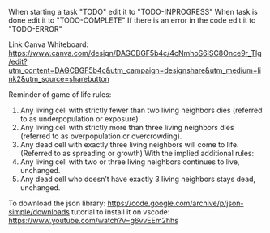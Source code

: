 When starting a task "TODO" edit it to "TODO-INPROGRESS"
When task is done edit it to "TODO-COMPLETE"
If there is an error in the code edit it to "TODO-ERROR"

Link Canva Whiteboard: 
https://www.canva.com/design/DAGCBGF5b4c/4cNmhoS6lSC8Once9r_Tlg/edit?utm_content=DAGCBGF5b4c&utm_campaign=designshare&utm_medium=link2&utm_source=sharebutton

Reminder of game of life rules:
1. Any living cell with strictly fewer than two living neighbors dies (referred to
as underpopulation or exposure).
2. Any living cell with strictly more than three living neighbors dies (referred to
as overpopulation or overcrowding).
3. Any dead cell with exactly three living neighbors will come to life. (Referred to as
spreading or growth)
With the implied additional rules:
4. Any living cell with two or three living neighbors continues to live, unchanged.
5. Any dead cell who doesn’t have exactly 3 living neighbors stays dead,
unchanged.

To download the json library:
https://code.google.com/archive/p/json-simple/downloads
tutorial to install it on vscode:
https://www.youtube.com/watch?v=g6vvEEm2hhs